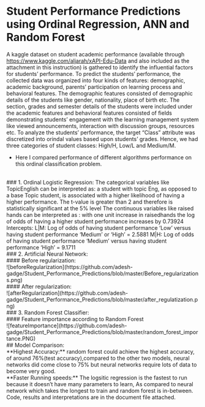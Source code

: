# Student Performance Predictions using Ordinal Regression, ANN and Random Forest
A kaggle dataset on student academic performance (available through https://www.kaggle.com/aljarah/xAPI-Edu-Data and also included as the attachment in this instruction) is gathered to identify the influential factors for students’ performance. To predict the students’ performance, the collected data was organized into four kinds of features: demographic, academic background, parents’ participation on learning process and behavioral features. The demographic features consisted of demographic details of the students like gender, nationality, place of birth etc. The section, grades and semester details of the students were included under the academic features and behavioral features consisted of fields demonstrating students’ engagement with the learning management system like viewed announcements, interaction with discussion groups, resources etc. To analyze the students’ performance, the target “Class” attribute was discretized into orindal values based upon students’ grades. Hence, we had three categories of student classes: High/H, Low/L and Medium/M.

* Here I compared performance of different algorithms performance on this ordinal classification problem.
<br/>
### 1. Ordinal Logistic Regression:
  The categorical variables like TopicEnglish can be interpreted as: a student with topic Eng, as opposed to a base Topic student, is associated with a higher likelihood of having a higher performance. The t-value is greater than 2 and therefore is statistically significant at the 5% level
The continuous variables like raised hands can be interpreted as : with one unit increase in raisedhands the log of odds of having a higher student performance increases by 0.73924
Intercepts:
L|M: Log of odds of having student performance ‘Low’ versus having student performance ‘Medium’ or ‘High’ = 2.5881
M|H: Log of odds of having student performance ‘Medium’ versus having student performance ‘High’ = 9.1711
<br/>
### 2. Artificial Neural Network:
<br/>
#### Before regularization:
<br/>
![beforeRegularization](https://github.com/adesh-gadge/Student_Performance_Predictions/blob/master/Before_regularizations.png)
<br/>
#### After regularization:
<br/>
![afterRegularization](https://github.com/adesh-gadge/Student_Performance_Predictions/blob/master/after_regulatization.png)
<br/>
### 3. Random Forest Classifier:
<br/>
#### Feature importance according to Random Forest
<br/>
![featureImportance](https://github.com/adesh-gadge/Student_Performance_Predictions/blob/master/random_forest_importance.PNG) 
<br/>
## Model Comparison:
<br/>
**Highest Accuracy:** random forest could achieve the highest accuracy, of around 76%(test accuracy),compared to the other two models, neural networks did come close to 75% but neural networks require lots of data to become very good.
<br/>
**Faster Running speeds:** The logsitic regression is the fastest to run because it doesn’t have many parameters to learn, As compared to neural network which takes the longest to train and random forest is in-between.
<br/>
Code, results and interpretations are in the document file attached.




